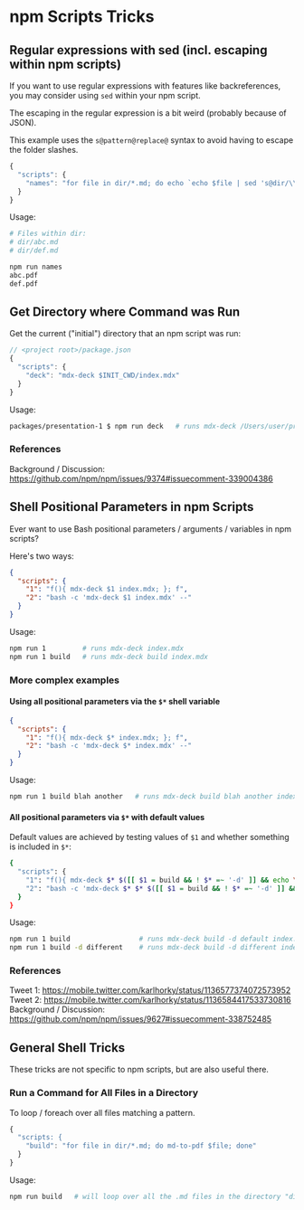 # npm Scripts Tricks

## Regular expressions with sed (incl. escaping within npm scripts)

If you want to use regular expressions with features like backreferences, you may consider using `sed` within your npm script. 

The escaping in the regular expression is a bit weird (probably because of JSON).

This example uses the `s@pattern@replace@` syntax to avoid having to escape the folder slashes.

```js
{
  "scripts": {
    "names": "for file in dir/*.md; do echo `echo $file | sed 's@dir/\\(.*\\)\\.md@\\1.pdf@'`; done"
  }
}
```

Usage:

```sh
# Files within dir:
# dir/abc.md
# dir/def.md

npm run names
abc.pdf
def.pdf
```

## Get Directory where Command was Run

Get the current ("initial") directory that an npm script was run:

```js
// <project root>/package.json
{
  "scripts": {
    "deck": "mdx-deck $INIT_CWD/index.mdx"
  }
}
```

Usage:

```sh
packages/presentation-1 $ npm run deck   # runs mdx-deck /Users/user/projects/decks/packages/presentation-1/index.mdx
```

### References

Background / Discussion: https://github.com/npm/npm/issues/9374#issuecomment-339004386

## Shell Positional Parameters in npm Scripts

Ever want to use Bash positional parameters / arguments / variables in npm scripts?

Here's two ways:

```json
{
  "scripts": {
    "1": "f(){ mdx-deck $1 index.mdx; }; f",
    "2": "bash -c 'mdx-deck $1 index.mdx' --"
  }
}
```

Usage:

```sh
npm run 1         # runs mdx-deck index.mdx
npm run 1 build   # runs mdx-deck build index.mdx
```

### More complex examples

#### Using all positional parameters via the `$*` shell variable

```json
{
  "scripts": {
    "1": "f(){ mdx-deck $* index.mdx; }; f",
    "2": "bash -c 'mdx-deck $* index.mdx' --"
  }
}
```

Usage:

```sh
npm run 1 build blah another   # runs mdx-deck build blah another index.mdx
```

#### All positional parameters via `$*` with default values

Default values are achieved by testing values of `$1` and whether something is included in `$*`:

```sh
{
  "scripts": {
    "1": "f(){ mdx-deck $* $([[ $1 = build && ! $* =~ '-d' ]] && echo \"-d default\" || echo \"\") index.mdx; }; f",
    "2": "bash -c 'mdx-deck $* $* $([[ $1 = build && ! $* =~ '-d' ]] && echo \"-d default\" || echo \"\") index.mdx' --"
  }
}
```

Usage:

```sh
npm run 1 build                 # runs mdx-deck build -d default index.mdx
npm run 1 build -d different    # runs mdx-deck build -d different index.mdx
```

### References

Tweet 1: https://mobile.twitter.com/karlhorky/status/1136577374072573952<br>
Tweet 2: https://mobile.twitter.com/karlhorky/status/1136584417533730816<br>
Background / Discussion: https://github.com/npm/npm/issues/9627#issuecomment-338752485

## General Shell Tricks

These tricks are not specific to npm scripts, but are also useful there.

### Run a Command for All Files in a Directory

To loop / foreach over all files matching a pattern.

```js
{
  "scripts: {
    "build": "for file in dir/*.md; do md-to-pdf $file; done"
  }
}
```

Usage:

```sh
npm run build   # will loop over all the .md files in the directory "dir" and run md-to-pdf with each
```
